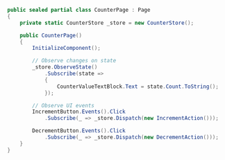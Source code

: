 ﻿```csharp
public sealed partial class CounterPage : Page
{
    private static CounterStore _store = new CounterStore();

    public CounterPage()
    {
        InitializeComponent();

        // Observe changes on state
        _store.ObserveState()
            .Subscribe(state =>
            {
                CounterValueTextBlock.Text = state.Count.ToString();
            });

        // Observe UI events
        IncrementButton.Events().Click
            .Subscribe(_ => _store.Dispatch(new IncrementAction()));

        DecrementButton.Events().Click
            .Subscribe(_ => _store.Dispatch(new DecrementAction()));
    }
}
```